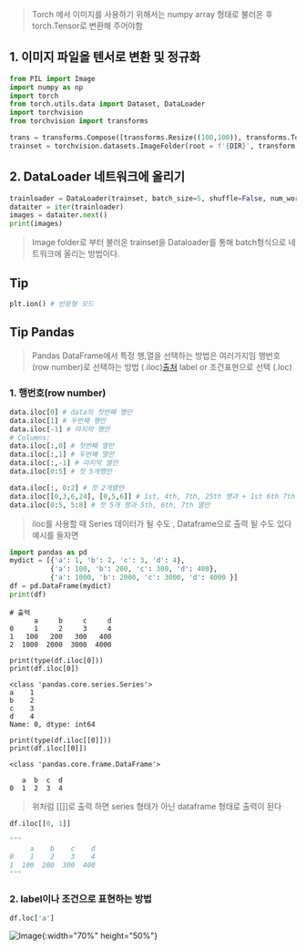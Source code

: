 > Torch 에서 이미지를 사용하기 위해서는 numpy array 형태로 불러온 후 torch.Tensor로 변환해 주어야함

## 1. 이미지 파일을 텐서로 변환 및 정규화 
```python
from PIL import Image
import numpy as np
import torch
from torch.utils.data import Dataset, DataLoader
import torchvision
from torchvision import transforms

trans = transforms.Compose([transforms.Resize((100,100)), transforms.ToTensor(), transforms.Normalize((0.5, 0.5, 0.5), (0.5,0.5,0.5))]
trainset = torchvision.datasets.ImageFolder(root = f'{DIR}', transform = trans)
```

## 2. DataLoader 네트워크에 올리기
```python
trainloader = DataLoader(trainset, batch_size=5, shuffle=False, num_workers=2)
dataiter = iter(trainloader)
images = dataiter.next()
print(images)
```
> Image folder로 부터 불러온 trainset을 Dataloader를 통해 batch형식으로 네트워크에 올리는 방법이다.

## Tip
```python
plt.ion() # 반응형 모드
```

## Tip Pandas
> Pandas DataFrame에서 특정 행,열을 선택하는 방법은 여러가지임
> 행번호(row number)로 선택하는 방법 (.iloc)[출처](https://pandas.pydata.org/docs/reference/api/pandas.DataFrame.iloc.html)
> label or 조건표현으로 선택 (.loc)

### 1. 행번호(row number)
```python
data.iloc[0] # data의 첫번째 행만
data.iloc[1] # 두번째 행만
data.iloc[-1] # 마지막 행만
# Columns:
data.iloc[:,0] # 첫번째 열만
data.iloc[:,1] # 두번째 열만
data.iloc[:,-1] # 마지막 열만
data.iloc[0:5] # 첫 5개행만

data.iloc[:, 0:2] # 첫 2개열만
data.iloc[[0,3,6,24], [0,5,6]] # 1st, 4th, 7th, 25th 행과 + 1st 6th 7th 열만
data.iloc[0:5, 5:8] # 첫 5개 행과 5th, 6th, 7th 열만
```
> iloc를 사용할 때 Series 데이터가 될 수도 , Dataframe으로 출력 될 수도 있다
> 예시를 들자면

```python
import pandas as pd
mydict = [{'a': 1, 'b': 2, 'c': 3, 'd': 4},
          {'a': 100, 'b': 200, 'c': 300, 'd': 400},
          {'a': 1000, 'b': 2000, 'c': 3000, 'd': 4000 }]
df = pd.DataFrame(mydict)
print(df)
```
```
# 출력
      a     b     c     d
0     1     2     3     4
1   100   200   300   400
2  1000  2000  3000  4000
```
```
print(type(df.iloc[0]))
print(df.iloc[0])
```
```
<class 'pandas.core.series.Series'>
a    1
b    2
c    3
d    4
Name: 0, dtype: int64
```
```
print(type(df.iloc[[0]]))
print(df.iloc[[0]])
```
```
<class 'pandas.core.frame.DataFrame'>

   a  b  c  d
0  1  2  3  4
```
> 위처럼 [[]]로 출력 하면 series 형태가 아닌 dataframe 형태로 출력이 된다

```python
df.iloc[[0, 1]]

"""
     a    b    c    d
0    1    2    3    4
1  100  200  300  400
"""
```

### 2. label이나 조건으로 표현하는 방법

```python
df.loc['a']
```

![Image](https://github.com/ChaeChae0505/TIL_Deeplearning/blob/main/Image/pandasloc.JPG){:width="70%" height="50%"}
